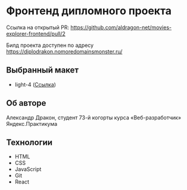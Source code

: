 # Фронтенд дипломного проекта
Ссылка на открытый PR: https://github.com/aldragon-net/movies-explorer-frontend/pull/2

Билд проекта доступен по адресу https://diplodrakon.nomoredomainsmonster.ru/

## Выбранный макет
* light-4 ([Ссылка](https://www.figma.com/file/6FMWkB94wE7KTkcCgUXtnC/%D0%94%D0%B8%D0%BF%D0%BB%D0%BE%D0%BC%D0%BD%D1%8B%D0%B9-%D0%BF%D1%80%D0%BE%D0%B5%D0%BA%D1%82?type=design&node-id=1%3A2798&mode=design&t=mFQmqggtFdkDdFJm-1))

## Об авторе

Александр Дракон, студент 73-й когорты курса «Веб-разработчик» Яндекс.Практикума

## Технологии
* HTML
* CSS
* JavaScript
* Git
* React


